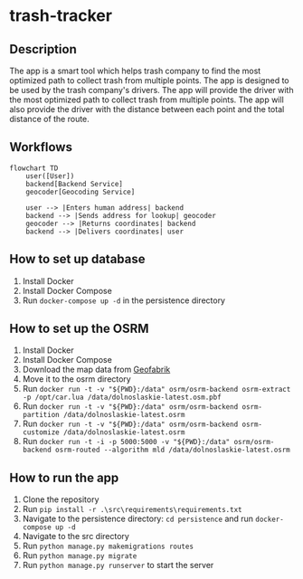 # trash-tracker
## Description
The app is a smart tool which helps trash company to find the most optimized path to collect trash from multiple points. The app is designed to be used by the trash company's drivers. The app will provide the driver with the most optimized path to collect trash from multiple points. The app will also provide the driver with the distance between each point and the total distance of the route.
## Workflows
```mermaid
flowchart TD
    user([User])
    backend[Backend Service]
    geocoder[Geocoding Service]
    
    user --> |Enters human address| backend
    backend --> |Sends address for lookup| geocoder
    geocoder --> |Returns coordinates| backend
    backend --> |Delivers coordinates| user
```

## How to set up database
1. Install Docker
2. Install Docker Compose
3. Run ```docker-compose up -d``` in the persistence directory

## How to set up the OSRM
1. Install Docker
2. Install Docker Compose
2. Download the map data from [Geofabrik](https://download.geofabrik.de/europe/poland/dolnoslaskie.html)
3. Move it to the osrm directory
4. Run ```docker run -t -v "${PWD}:/data" osrm/osrm-backend osrm-extract -p /opt/car.lua /data/dolnoslaskie-latest.osm.pbf```
5. Run ```docker run -t -v "${PWD}:/data" osrm/osrm-backend osrm-partition /data/dolnoslaskie-latest.osrm```
6. Run ```docker run -t -v "${PWD}:/data" osrm/osrm-backend osrm-customize /data/dolnoslaskie-latest.osrm```
7. Run ```docker run -t -i -p 5000:5000 -v "${PWD}:/data" osrm/osrm-backend osrm-routed --algorithm mld /data/dolnoslaskie-latest.osrm```

## How to run the app
1. Clone the repository
2. Run ```pip install -r .\src\requirements\requirements.txt```
3. Navigate to the persistence directory: ```cd persistence``` and run ```docker-compose up -d```
4. Navigate to the src directory 
5. Run ```python manage.py makemigrations routes```
6. Run ```python manage.py migrate```
7. Run ```python manage.py runserver``` to start the server